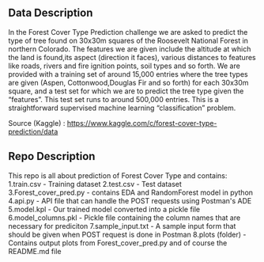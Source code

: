 ## Data Description
In the Forest Cover Type Prediction challenge we are asked to predict the type of tree found on 30x30m squares of the Roosevelt National Forest in northern 
Colorado. The features we are given include the altitude at which the land is found,its aspect (direction it faces), various distances to features like roads, 
rivers and fire ignition points, soil types and so forth. We are provided with a training set of around 15,000 entries where the tree types are given (Aspen, 
Cottonwood,Douglas Fir and so forth) for each 30x30m square, and a test set for which we are to predict the tree type given the “features”.
This test set runs to around 500,000 entries. This is a straightforward supervised machine learning “classification” problem.

Source (Kaggle) : https://www.kaggle.com/c/forest-cover-type-prediction/data

## Repo Description
This repo is all about prediction of Forest Cover Type and contains:
1.train.csv					- Training dataset
2.test.csv					- Test dataset
3.Forest_cover_pred.py		- contains EDA and RandomForest model in python
4.api.py					- API file that can handle the POST requests using Postman's ADE
5.model.kpl					- Our trained model converted into a pickle file
6.model_columns.pkl			- Pickle file containing the column names that are necessary for prediciton
7.sample_input.txt			- A sample input form that should be given when POST request is done in Postman
8.plots (folder)			- Contains output plots from Forest_cover_pred.py
and of course the README.md file